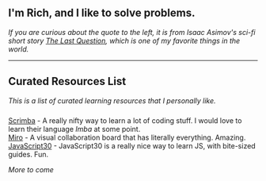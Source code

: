 ## I'm Rich, and I like to solve problems.

*If you are curious about the quote to the left, it is from Isaac Asimov's sci-fi short story [The Last Question](https://www.physics.princeton.edu/ph115/LQ.pdf), which is one of my favorite things in the world.*

---
## Curated Resources List
*This is a list of curated learning resources that I personally like.*
### 

[Scrimba](https://www.scrimba.com) -  A really nifty way to learn a lot of coding stuff. I would love to learn their language *Imba* at some point.  
[Miro](https://www.miro.com) - A visual collaboration board that has literally everything. Amazing.  
[JavaScript30](https://javascript30.com/) - JavaScript30 is a really nice way to learn JS, with bite-sized guides. Fun.

*More to come*
